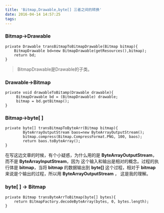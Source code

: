 ```yaml
---
title: 'Bitmap,Drawable,byte[] 三者之间的转换'
date: 2016-04-14 14:57:25
tags:
---
```


### Bitmap->Drawable ###

	private Drawable transBitmapToBitmapDrawable(Bitmap bitmap){
    	BitmapDrawable bd=new BitmapDrawable(getResources(),bitmap); 
        return bd;
    }


> BitmapDrawable是Drawable的子类。

### Drawable->Bitmap ###

	private void drawableToBitamp(Drawable drawable){
         BitmapDrawable bd = (BitmapDrawable) drawable;
         bitmap = bd.getBitmap();
    }


### Bitmap->byte[ ] ###

	private byte[] transBitmapToByteArr(Bitmap bitmap){
	    	ByteArrayOutputStream baos=new ByteArrayOutputStream();
	    	bitmap.compress(Bitmap.CompressFormat.PNG, 100, baos);
	    	return baos.toByteArray();
	}

在写这边文章的时候，有个小疑惑，为什么用的是 **ByteArrayOutputStream**，而不是 **ByteArrayInputStream**，因为 这个输入和输出是相对的概念。过程的执行体是 **bitmap**，当将 **bitmap** 的数据输出到 **byte[]** 这个过程，相对于 **bitmap** 来说是个输出的过程，所以用 **ByteArrayOutputStream** ， 这是我的理解。


### byte[ ] -> Bitmap ###
	
	private Bitmap transByteArrToBitmap(byte[] bytes){
    	return BitmapFactory.decodeByteArray(bytes, 0, bytes.length);
    }